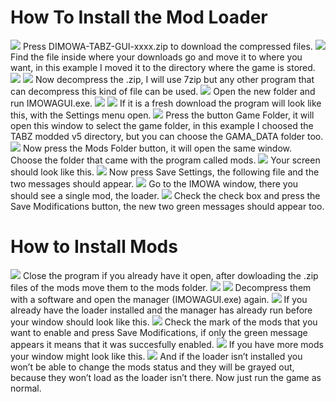 # How To Install the Mod Loader
<img src="https://github.com/ShoosGun/DIMOWA/blob/main/Icon%20and%20other%20images/IMOWAGUI_Tutorial/1.png" >
Press DIMOWA-TABZ-GUI-xxxx.zip to download the compressed files.
<img src="https://github.com/ShoosGun/DIMOWA/blob/main/Icon%20and%20other%20images/IMOWAGUI_Tutorial/2.png" >
Find the file inside where your downloads go and move it to where you want, in this example I moved it to the directory where the game is stored.
<img src="https://github.com/ShoosGun/DIMOWA/blob/main/Icon%20and%20other%20images/IMOWAGUI_Tutorial/3.png" >
<img src="https://github.com/ShoosGun/DIMOWA/blob/main/Icon%20and%20other%20images/IMOWAGUI_Tutorial/4.png" >
Now decompress the .zip, I will use 7zip but any other program that can decompress this kind of file can be used.
<img src="https://github.com/ShoosGun/DIMOWA/blob/main/Icon%20and%20other%20images/IMOWAGUI_Tutorial/5.png" >
Open the new folder and run IMOWAGUI.exe.
<img src="https://github.com/ShoosGun/DIMOWA/blob/main/Icon%20and%20other%20images/IMOWAGUI_Tutorial/6.png" >
<img src="https://github.com/ShoosGun/DIMOWA/blob/main/Icon%20and%20other%20images/IMOWAGUI_Tutorial/7.png" >
If it is a fresh download the program will look like this, with the Settings menu open.
<img src="https://github.com/ShoosGun/DIMOWA/blob/main/Icon%20and%20other%20images/IMOWAGUI_Tutorial/8.png" >
Press the button Game Folder, it will open this window to select the game folder, in this example I choosed the TABZ modded v5 directory, but you can choose the GAMA_DATA folder too.
<img src="https://github.com/ShoosGun/DIMOWA/blob/main/Icon%20and%20other%20images/IMOWAGUI_Tutorial/9.png" >
Now press the Mods Folder button, it will open the same window. Choose the folder that came with the program called mods.
<img src="https://github.com/ShoosGun/DIMOWA/blob/main/Icon%20and%20other%20images/IMOWAGUI_Tutorial/10.png" >
Your screen should look like this.
<img src="https://github.com/ShoosGun/DIMOWA/blob/main/Icon%20and%20other%20images/IMOWAGUI_Tutorial/11.png" >
Now press Save Settings, the following file and the two messages should appear.
<img src="https://github.com/ShoosGun/DIMOWA/blob/main/Icon%20and%20other%20images/IMOWAGUI_Tutorial/12.png" >
Go to the IMOWA window, there you should see a single mod, the loader.
<img src="https://github.com/ShoosGun/DIMOWA/blob/main/Icon%20and%20other%20images/IMOWAGUI_Tutorial/13.png" >
Check the check box and press the Save Modifications button, the new two green messages should appear too.

# How to Install Mods

<img src="https://github.com/ShoosGun/DIMOWA/blob/main/Icon%20and%20other%20images/IMOWAGUI_Tutorial/14.png" >
Close the program if you already have it open, after dowloading the .zip files of the mods move them to the mods folder.
<img src="https://github.com/ShoosGun/DIMOWA/blob/main/Icon%20and%20other%20images/IMOWAGUI_Tutorial/15.png" >
<img src="https://github.com/ShoosGun/DIMOWA/blob/main/Icon%20and%20other%20images/IMOWAGUI_Tutorial/16.png" >
Decompress them with a software and open the manager (IMOWAGUI.exe) again.
<img src="https://github.com/ShoosGun/DIMOWA/blob/main/Icon%20and%20other%20images/IMOWAGUI_Tutorial/17.png" >
If you already have the loader installed and the manager has already run before your window should look like this.
<img src="https://github.com/ShoosGun/DIMOWA/blob/main/Icon%20and%20other%20images/IMOWAGUI_Tutorial/18.png" >
Check the mark of the mods that you want to enable and press Save Modifications, if only the green message appears it means that it was succesfully enabled.
<img src="https://github.com/ShoosGun/DIMOWA/blob/main/Icon%20and%20other%20images/IMOWAGUI_Tutorial/19.png" >
If you have more mods your window might look like this.
<img src="https://github.com/ShoosGun/DIMOWA/blob/main/Icon%20and%20other%20images/IMOWAGUI_Tutorial/20.png" >
And if the loader isn’t installed you won’t be able to change the mods status and they will be grayed out, because they won’t load as the loader isn’t there.
Now just run the game as normal.

